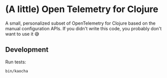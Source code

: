 # (A little) Open Telemetry for Clojure

A small, personalized subset of OpenTelemetry for Clojure based on the manual
configuration APIs. If you didn't write this code, you probably don't want to
use it 😅

## Development

Run tests:

```sh
bin/kaocha
```
